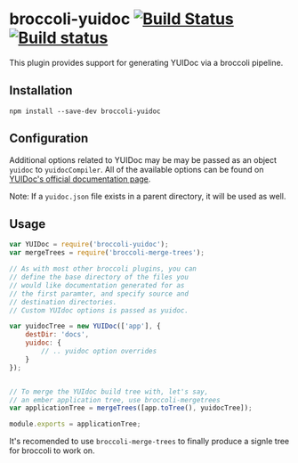 # broccoli-yuidoc [![Build Status](https://travis-ci.org/broccolijs/broccoli-yuidoc.svg?branch=master)](https://travis-ci.org/broccolijs/broccoli-yuidoc) [![Build status](https://ci.appveyor.com/api/projects/status/bc56n5ukqx9u0u50?svg=true)](https://ci.appveyor.com/project/embercli/broccoli-yuidoc)

This plugin provides support for generating YUIDoc via a broccoli
pipeline.

## Installation

```
npm install --save-dev broccoli-yuidoc
```

## Configuration

Additional options related to YUIDoc may be may be passed as an object
`yuidoc` to `yuidocCompiler`.
All of the available options can be found on [YUIDoc's official documentation
page](https://yui.github.io/yuidoc/args/index.html).

Note: If a `yuidoc.json` file exists in a parent directory, it will be
used as well.

## Usage

```js
var YUIDoc = require('broccoli-yuidoc');
var mergeTrees = require('broccoli-merge-trees');

// As with most other broccoli plugins, you can
// define the base directory of the files you
// would like documentation generated for as
// the first paramter, and specify source and
// destination directories.
// Custom YUIdoc options is passed as yuidoc.

var yuidocTree = new YUIDoc(['app'], {
	destDir: 'docs',
	yuidoc: {
		// .. yuidoc option overrides
	}
});


// To merge the YUIdoc build tree with, let's say,
// an ember application tree, use broccoli-mergetrees
var applicationTree = mergeTrees([app.toTree(), yuidocTree]);

module.exports = applicationTree;
```

It's recomended to use `broccoli-merge-trees` to finally produce
a signle tree for broccoli to work on.
